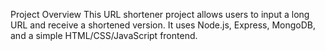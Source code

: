 Project Overview
This URL shortener project allows users to input a long URL and receive a shortened version. It uses Node.js, Express, MongoDB, and a simple HTML/CSS/JavaScript frontend.
